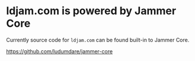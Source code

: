 # ldjam.com is powered by Jammer Core
Currently source code for `ldjam.com` can be found built-in to Jammer Core.

https://github.com/ludumdare/jammer-core
